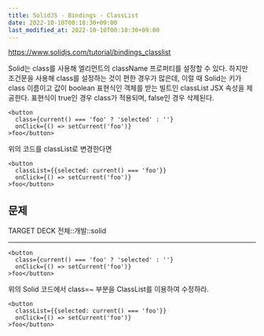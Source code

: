 ```yaml
---
title: SolidJS - Bindings - ClassList
date: 2022-10-10T00:18:30+09:00
last_modified_at: 2022-10-10T00:18:30+09:00
---
```


https://www.solidjs.com/tutorial/bindings_classlist

Solid는 class를 사용해 엘리먼트의 className 프로퍼티를 설정할 수 있다. 하지만 조건문을 사용해 class를 설정하는 것이 편한 경우가 많은데, 이럴 때 Solid는 키가 class 이름이고 값이 boolean 표현식인 객체를 받는 빌트인 classList JSX 속성을 제공한다. 표현식이 true인 경우 class가 적용되며, false인 경우 삭제된다.

```tsx
<button
  class={current() === 'foo' ? 'selected' : ''}
  onClick={() => setCurrent('foo')}
>foo</button>
```

위의 코드를 classList로 변경한다면

```tsx
<button
  classList={{selected: current() === 'foo'}}
  onClick={() => setCurrent('foo')}
>foo</button>
```

## 문제

TARGET DECK
전체::개발::solid

---

<!--ankiQ-->

```tsx
<button
  class={current() === 'foo' ? 'selected' : ''}
  onClick={() => setCurrent('foo')}
>foo</button>
```

위의 Solid 코드에서 class=~ 부분을 ClassList를 이용하여 수정하라.

<!--ankiA-->

```tsx
<button
  classList={{selected: current() === 'foo'}}
  onClick={() => setCurrent('foo')}
>foo</button>
```

<!--ankiE-->
<!--ID: 1664961429246-->
